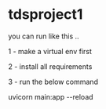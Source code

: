 # tdsproject1

you can run like this ..

1 - make a virtual env first

2 - install all requirements

3 - run the below command

uvicorn main:app --reload
